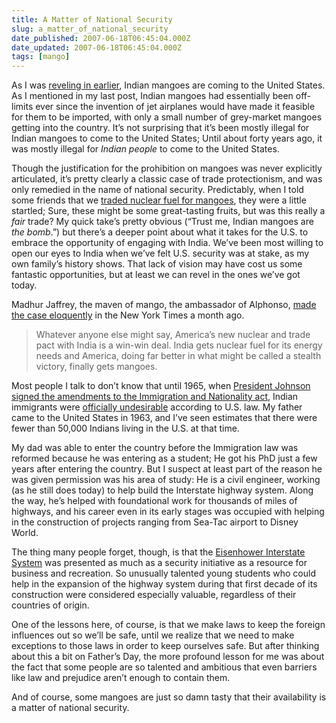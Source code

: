 ```yaml
---
title: A Matter of National Security
slug: a_matter_of_national_security
date_published: 2007-06-18T06:45:04.000Z
date_updated: 2007-06-18T06:45:04.000Z
tags: [mango]
---
```


As I was [reveling in earlier](/2007/06/indian-mango-alert-level-orangishgreen.html), Indian mangoes are coming to the United States. As I mentioned in my last post, Indian mangoes had essentially been off-limits ever since the invention of jet airplanes would have made it feasible for them to be imported, with only a small number of grey-market mangoes getting into the country. It’s not surprising that it’s been mostly illegal for Indian mangoes to come to the United States; Until about forty years ago, it was mostly illegal for *Indian people* to come to the United States.

Though the justification for the prohibition on mangoes was never explicitly articulated, it’s pretty clearly a classic case of trade protectionism, and was only remedied in the name of national security. Predictably, when I told some friends that we [traded nuclear fuel for mangoes](http://www.uschamber.com/press/actualities/2007/070423_indian_mango.htm), they were a little startled; Sure, these might be some great-tasting fruits, but was this really a *fair* trade? My quick take’s pretty obvious (“Trust me, Indian mangoes are *the bomb*.”) but there’s a deeper point about what it takes for the U.S. to embrace the opportunity of engaging with India. We’ve been most willing to open our eyes to India when we’ve felt U.S. security was at stake, as my own family’s history shows. That lack of vision may have cost us some fantastic opportunities, but at least we can revel in the ones we’ve got today.

Madhur Jaffrey, the maven of mango, the ambassador of Alphonso, [made the case eloquently](http://www.nytimes.com/2006/03/12/opinion/12jaffrey.html?ex=1299819600&amp;en=bb8f1be9b279a5a3&amp;ei=5090&amp;partner=rssuserland&amp;emc=rss) in the New York Times a month ago.

> Whatever anyone else might say, America’s new nuclear and trade pact with India is a win-win deal. India gets nuclear fuel for its energy needs and America, doing far better in what might be called a stealth victory, finally gets mangoes.

Most people I talk to don’t know that until 1965, when [President Johnson signed the amendments to the Immigration and Nationality act](http://en.wikipedia.org/wiki/Immigration_and_Nationality_Act_of_1965), Indian immigrants were [officially undesirable](http://en.wikipedia.org/wiki/Immigration_Act_of_1924) according to U.S. law. My father came to the United States in 1963, and I’ve seen estimates that there were fewer than 50,000 Indians living in the U.S. at that time.

My dad was able to enter the country before the Immigration law was reformed because he was entering as a student; He got his PhD just a few years after entering the country. But I suspect at least part of the reason he was given permission was his area of study: He is a civil engineer, working (as he still does today) to help build the Interstate highway system. Along the way, he’s helped with foundational work for thousands of miles of highways, and his career even in its early stages was occupied with helping in the construction of projects ranging from Sea-Tac airport to Disney World.

The thing many people forget, though, is that the [Eisenhower Interstate System](http://en.wikipedia.org/wiki/Interstate_Highway_System) was presented as much as a security initiative as a resource for business and recreation. So unusually talented young students who could help in the expansion of the highway system during that first decade of its construction were considered especially valuable, regardless of their countries of origin.

One of the lessons here, of course, is that we make laws to keep the foreign influences out so we’ll be safe, until we realize that we need to make exceptions to those laws in order to keep ourselves safe. But after thinking about this a bit on Father’s Day, the more profound lesson for me was about the fact that some people are so talented and ambitious that even barriers like law and prejudice aren’t enough to contain them.

And of course, some mangoes are just so damn tasty that their availability is a matter of national security.
